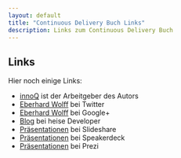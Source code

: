 ```yaml
---
layout: default
title: "Continuous Delivery Buch Links"
description: Links zum Continuous Delivery Buch
---
```


Links
---

Hier noch einige Links:

* [innoQ](http://innoq.com) ist der Arbeitgeber des Autors
* [Eberhard Wolff](https://twitter.com/ewolff) bei Twitter
* [Eberhard Wolff](https://plus.google.com/u/0/+EberhardWolff/) bei Google+
* [Blog](http://www.heise.de/developer/Continuous-Architecture-2687847.html) bei heise Developer
* [Präsentationen](http://www.slideshare.net/ewolff/presentations)	bei Slideshare
* [Präsentationen](https://speakerdeck.com/ewolff) bei Speakerdeck
* [Präsentationen](https://prezi.com/user/ewolff/) bei Prezi
